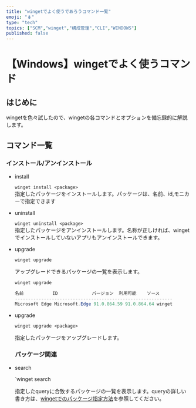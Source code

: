 ```yaml
---
title: "wingetでよく使うであろうコマンド一覧"
emoji: "🪆"
type: "tech" 
topics: ["SCM","winget","構成管理","CLI","WINDOWS"]
published: false
---
```


# 【Windows】wingetでよく使うコマンド

## はじめに

wingetを色々試したので、wingetの各コマンドとオプションを備忘録的に解説します。

## コマンド一覧

### インストール/アンインストール

- install

  `winget install <package>`  
  指定したパッケージをインストールします。パッケージは、名前、id,モニカーで指定できます

- uninstall
 
  
  `winget uninstall <package>`  
  指定したパッケージをアンインストールします。名称が正しければ、wingetでインストールしていないアプリもアンインストールできます。
  
- upgrade

  `winget upgrade`

  アップグレードできるパッケージの一覧を表示します。

  ```powershell
  winget upgrade
  
  名前           ID             バージョン  利用可能    ソース
  ------------------------------------------------------------
  Microsoft Edge Microsoft.Edge 91.0.864.59 91.0.864.64 winget
  
  ```

- upgrade <package>

   `winget upgrade <package>`

   指定したパッケージをアップグレードします。

   

   ### パッケージ関連

- search
  
  `winget search <query>
  
  指定したqueryに合致するパッケージの一覧を表示します。queryの詳しい書き方は、[wingetでのパッケージ指定方法](/atsushifx/articles/winget-help-query)を参照してください。

